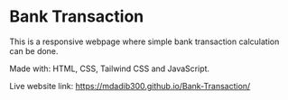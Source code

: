 # Bank Transaction

This is a responsive webpage where simple bank transaction calculation can be done.

Made with: HTML, CSS, Tailwind CSS and JavaScript.

Live website link: https://mdadib300.github.io/Bank-Transaction/
